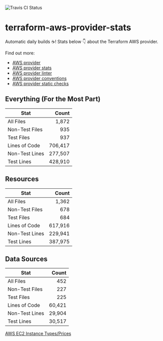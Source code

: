 ![Travis CI Status](https://travis-ci.org/YakDriver/terraform-aws-provider-stats.svg?branch=main)
# terraform-aws-provider-stats

Automatic daily builds :coffee:! Stats below :point_down: about the Terraform AWS provider.

Find out more:
* [AWS provider](https://github.com/terraform-providers/terraform-provider-aws)
* [AWS provider stats](https://github.com/YakDriver/terraform-aws-provider-stats)
* [AWS provider linter](https://github.com/terraform-providers/terraform-provider-aws/tree/master/awsproviderlint)
* [AWS provider conventions](https://github.com/YakDriver/terraform-aws-conventions)
* [AWS provider static checks](https://github.com/YakDriver/terraform-aws-provider-static-checks)



## Everything (For the Most Part)

|  Stat  |  Count  |
| ------------- | -------------: |
|  All Files  |  1,872  |
|  Non-Test Files  |  935  |
|  Test Files  |  937  |
|  Lines of Code  |  706,417  |
|  Non-Test Lines  |  277,507  |
|  Test Lines  |  428,910  |



## Resources

|  Stat  |  Count  |
| ------------- | -------------: |
|  All Files  |  1,362  |
|  Non-Test Files  |  678  |
|  Test Files  |  684  |
|  Lines of Code  |  617,916  |
|  Non-Test Lines  |  229,941  |
|  Test Lines  |  387,975  |



## Data Sources

|  Stat  |  Count  |
| ------------- | -------------: |
|  All Files  |  452  |
|  Non-Test Files  |  227  |
|  Test Files  |  225  |
|  Lines of Code  |  60,421  |
|  Non-Test Lines  |  29,904  |
|  Test Lines  |  30,517  |




[AWS EC2 Instance Types/Prices](https://github.com/YakDriver/aws-ec2-instance-types)
